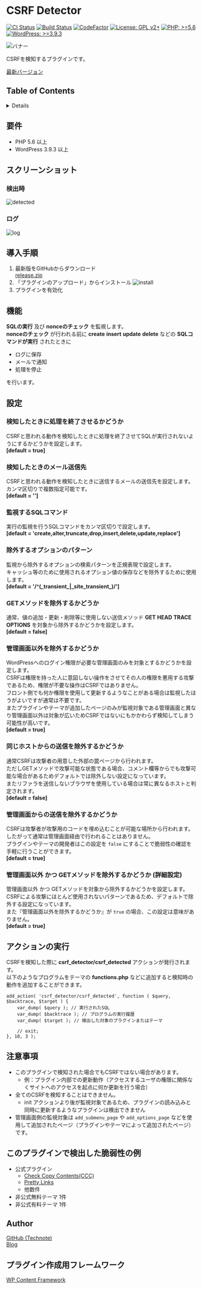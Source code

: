 # CSRF Detector

[![CI Status](https://github.com/technote-space/csrf-detector/workflows/CI/badge.svg)](https://github.com/technote-space/csrf-detector/actions)
[![Build Status](https://travis-ci.com/technote-space/csrf-detector.svg?branch=master)](https://travis-ci.com/technote-space/csrf-detector)
[![CodeFactor](https://www.codefactor.io/repository/github/technote-space/csrf-detector/badge)](https://www.codefactor.io/repository/github/technote-space/csrf-detector)
[![License: GPL v2+](https://img.shields.io/badge/License-GPL%20v2%2B-blue.svg)](http://www.gnu.org/licenses/gpl-2.0.html)
[![PHP: >=5.6](https://img.shields.io/badge/PHP-%3E%3D5.6-orange.svg)](http://php.net/)
[![WordPress: >=3.9.3](https://img.shields.io/badge/WordPress-%3E%3D3.9.3-brightgreen.svg)](https://wordpress.org/)

![バナー](https://raw.githubusercontent.com/technote-space/csrf-detector/images/assets/banner-772x250.png)

CSRFを検知するプラグインです。

[最新バージョン](https://github.com/technote-space/csrf-detector/releases/latest/download/release.zip)

## Table of Contents

<!-- START doctoc generated TOC please keep comment here to allow auto update -->
<!-- DON'T EDIT THIS SECTION, INSTEAD RE-RUN doctoc TO UPDATE -->
<details>
<summary>Details</summary>

- [要件](#%E8%A6%81%E4%BB%B6)
- [スクリーンショット](#%E3%82%B9%E3%82%AF%E3%83%AA%E3%83%BC%E3%83%B3%E3%82%B7%E3%83%A7%E3%83%83%E3%83%88)
  - [検出時](#%E6%A4%9C%E5%87%BA%E6%99%82)
  - [ログ](#%E3%83%AD%E3%82%B0)
- [導入手順](#%E5%B0%8E%E5%85%A5%E6%89%8B%E9%A0%86)
- [機能](#%E6%A9%9F%E8%83%BD)
- [設定](#%E8%A8%AD%E5%AE%9A)
  - [検知したときに処理を終了させるかどうか](#%E6%A4%9C%E7%9F%A5%E3%81%97%E3%81%9F%E3%81%A8%E3%81%8D%E3%81%AB%E5%87%A6%E7%90%86%E3%82%92%E7%B5%82%E4%BA%86%E3%81%95%E3%81%9B%E3%82%8B%E3%81%8B%E3%81%A9%E3%81%86%E3%81%8B)
  - [検知したときのメール送信先](#%E6%A4%9C%E7%9F%A5%E3%81%97%E3%81%9F%E3%81%A8%E3%81%8D%E3%81%AE%E3%83%A1%E3%83%BC%E3%83%AB%E9%80%81%E4%BF%A1%E5%85%88)
  - [監視するSQLコマンド](#%E7%9B%A3%E8%A6%96%E3%81%99%E3%82%8Bsql%E3%82%B3%E3%83%9E%E3%83%B3%E3%83%89)
  - [除外するオプションのパターン](#%E9%99%A4%E5%A4%96%E3%81%99%E3%82%8B%E3%82%AA%E3%83%97%E3%82%B7%E3%83%A7%E3%83%B3%E3%81%AE%E3%83%91%E3%82%BF%E3%83%BC%E3%83%B3)
  - [GETメソッドを除外するかどうか](#get%E3%83%A1%E3%82%BD%E3%83%83%E3%83%89%E3%82%92%E9%99%A4%E5%A4%96%E3%81%99%E3%82%8B%E3%81%8B%E3%81%A9%E3%81%86%E3%81%8B)
  - [管理画面以外を除外するかどうか](#%E7%AE%A1%E7%90%86%E7%94%BB%E9%9D%A2%E4%BB%A5%E5%A4%96%E3%82%92%E9%99%A4%E5%A4%96%E3%81%99%E3%82%8B%E3%81%8B%E3%81%A9%E3%81%86%E3%81%8B)
  - [同じホストからの送信を除外するかどうか](#%E5%90%8C%E3%81%98%E3%83%9B%E3%82%B9%E3%83%88%E3%81%8B%E3%82%89%E3%81%AE%E9%80%81%E4%BF%A1%E3%82%92%E9%99%A4%E5%A4%96%E3%81%99%E3%82%8B%E3%81%8B%E3%81%A9%E3%81%86%E3%81%8B)
  - [管理画面からの送信を除外するかどうか](#%E7%AE%A1%E7%90%86%E7%94%BB%E9%9D%A2%E3%81%8B%E3%82%89%E3%81%AE%E9%80%81%E4%BF%A1%E3%82%92%E9%99%A4%E5%A4%96%E3%81%99%E3%82%8B%E3%81%8B%E3%81%A9%E3%81%86%E3%81%8B)
  - [管理画面以外 かつ GETメソッドを除外するかどうか (詳細設定)](#%E7%AE%A1%E7%90%86%E7%94%BB%E9%9D%A2%E4%BB%A5%E5%A4%96-%E3%81%8B%E3%81%A4-get%E3%83%A1%E3%82%BD%E3%83%83%E3%83%89%E3%82%92%E9%99%A4%E5%A4%96%E3%81%99%E3%82%8B%E3%81%8B%E3%81%A9%E3%81%86%E3%81%8B-%E8%A9%B3%E7%B4%B0%E8%A8%AD%E5%AE%9A)
- [アクションの実行](#%E3%82%A2%E3%82%AF%E3%82%B7%E3%83%A7%E3%83%B3%E3%81%AE%E5%AE%9F%E8%A1%8C)
- [注意事項](#%E6%B3%A8%E6%84%8F%E4%BA%8B%E9%A0%85)
- [このプラグインで検出した脆弱性の例](#%E3%81%93%E3%81%AE%E3%83%97%E3%83%A9%E3%82%B0%E3%82%A4%E3%83%B3%E3%81%A7%E6%A4%9C%E5%87%BA%E3%81%97%E3%81%9F%E8%84%86%E5%BC%B1%E6%80%A7%E3%81%AE%E4%BE%8B)
- [Author](#author)
- [プラグイン作成用フレームワーク](#%E3%83%97%E3%83%A9%E3%82%B0%E3%82%A4%E3%83%B3%E4%BD%9C%E6%88%90%E7%94%A8%E3%83%95%E3%83%AC%E3%83%BC%E3%83%A0%E3%83%AF%E3%83%BC%E3%82%AF)

</details>
<!-- END doctoc generated TOC please keep comment here to allow auto update -->

## 要件
- PHP 5.6 以上
- WordPress 3.9.3 以上

## スクリーンショット
### 検出時
![detected](https://raw.githubusercontent.com/technote-space/csrf-detector/images/assets/screenshot-1.png)
### ログ
![log](https://raw.githubusercontent.com/technote-space/csrf-detector/images/assets/screenshot-2.png)

## 導入手順
1. 最新版をGitHubからダウンロード  
[release.zip](https://github.com/technote-space/csrf-detector/releases/latest/download/release.zip)
2. 「プラグインのアップロード」からインストール
![install](https://raw.githubusercontent.com/technote-space/screenshots/master/misc/install-wp-plugin.png)
3. プラグインを有効化 

## 機能
**SQLの実行** 及び **nonceのチェック** を監視します。  
**nonceのチェック** が行われる前に **create** **insert** **update** **delete** などの **SQLコマンドが実行** されたときに
- ログに保存  
- メールで通知  
- 処理を停止  

を行います。

## 設定
### 検知したときに処理を終了させるかどうか
CSRFと思われる動作を検知したときに処理を終了させてSQLが実行されないようにするかどうかを設定します。  
**\[default = true]**

### 検知したときのメール送信先
CSRFと思われる動作を検知したときに送信するメールの送信先を設定します。  
カンマ区切りで複数指定可能です。  
**\[default = '']**

### 監視するSQLコマンド
実行の監視を行うSQLコマンドをカンマ区切りで設定します。  
**\[default = 'create,alter,truncate,drop,insert,delete,update,replace']**

### 除外するオプションのパターン
監視から除外するオプションの検索パターンを正規表現で設定します。  
キャッシュ等のために使用されるオプション値の保存などを除外するために使用します。  
**\[default = '/^(\_transient\_|\_site_transient\_)/']**

### GETメソッドを除外するかどうか
通常、値の追加・更新・削除等に使用しない送信メソッド **GET** **HEAD** **TRACE** **OPTIONS** を対象から除外するかどうかを設定します。  
**\[default = false]**

### 管理画面以外を除外するかどうか
WordPressへのログイン権限が必要な管理画面のみを対象とするかどうかを設定します。  
CSRFは権限を持った人に意図しない操作をさせてその人の権限を悪用する攻撃であるため、権限が不要な操作はCSRFではありません。  
フロント側でも何か権限を使用して更新するようなことがある場合は監視したほうがよいですが通常は不要です。  
またプラグインやテーマが追加したページのみが監視対象である管理画面と異なり管理画面以外は対象が広いためCSRFではないにもかかわらず検知してしまう可能性が高いです。  
**\[default = true]**

### 同じホストからの送信を除外するかどうか
通常CSRFは攻撃者の用意した外部の罠ページから行われます。  
ただしGETメソッドで攻撃可能な状態である場合、コメント欄等からでも攻撃可能な場合があるためデフォルトでは除外しない設定になっています。  
またリファラを送信しないブラウザを使用している場合は常に異なるホストと判定されます。  
**\[default = false]**

### 管理画面からの送信を除外するかどうか
CSRFは攻撃者が攻撃用のコードを埋め込むことが可能な場所から行われます。  
したがって通常は管理画面経由で行われることはありません。  
プラグインやテーマの開発者はこの設定を `false` にすることで脆弱性の確認を手軽に行うことができます。  
**\[default = true]**

### 管理画面以外 かつ GETメソッドを除外するかどうか (詳細設定)
管理画面以外 かつ GETメソッドを対象から除外するかどうかを設定します。  
CSRFによる攻撃にほとんど使用されないパターンであるため、デフォルトで除外する設定になっています。  
また『管理画面以外を除外するかどうか』が `true` の場合、この設定は意味がありません。  
**\[default = true]**

## アクションの実行
CSRFを検知した際に **csrf_detector/csrf_detected** アクションが発行されます。  
以下のようなプログラムをテーマの **functions.php** などに追加すると検知時の動作を追加することができます。  
```
add_action( 'csrf_detector/csrf_detected', function ( $query, $backtrace, $target ) {
	var_dump( $query ); // 実行されたSQL
	var_dump( $backtrace ); // プログラムの実行履歴
	var_dump( $target ); // 検出した対象のプラグインまたはテーマ
	
	// exit;
}, 10, 3 );
```

## 注意事項
* このプラグインで検知された場合でもCSRFではない場合があります。  
  * 例：プラグイン内部での更新動作（アクセスするユーザの権限に関係なくサイトへのアクセスを起点に何か更新を行う場合）
* 全てのCSRFを検知することはできません。
  * init アクションより後が監視対象であるため、プラグインの読み込みと同時に更新するようなプラグインは検出できません
* 管理画面側の監視対象は `add_submenu_page` や `add_options_page` などを使用して追加されたページ（プラグインやテーマによって追加されたページ）です。

## このプラグインで検出した脆弱性の例
- 公式プラグイン
  - [Check Copy Contents(CCC)](https://wordpress.org/plugins/check-copy-contentsccc/)
  - [Pretty Links](https://wordpress.org/plugins/pretty-link/)
  - 他数件
- 非公式無料テーマ 1件
- 非公式有料テーマ 1件

## Author
[GitHub (Technote)](https://github.com/technote-space)  
[Blog](https://technote.space)

## プラグイン作成用フレームワーク
[WP Content Framework](https://github.com/wp-content-framework/core)
